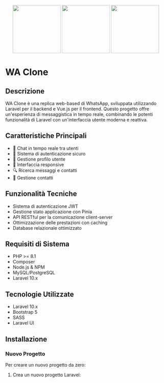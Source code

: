 <p align="center">
    <a href="https://getbootstrap.com" target="_blank"><img src="https://miro.medium.com/v2/resize:fit:400/1*onZhQJU7A3ab6V1sHfMRkQ.jpeg" height="150"></a>
    <a href="https://laravel.com" target="_blank"><img src="https://raw.githubusercontent.com/laravel/art/master/logo-lockup/5%20SVG/2%20CMYK/1%20Full%20Color/laravel-logolockup-cmyk-red.svg" height="150"></a>
    <a href="https://sass-lang.com/" target="_blank"><img src="https://upload.wikimedia.org/wikipedia/commons/thumb/9/96/Sass_Logo_Color.svg/1200px-Sass_Logo_Color.svg.png" height="150"></a>
</p>

# WA Clone

## Descrizione
WA Clone è una replica web-based di WhatsApp, sviluppata utilizzando Laravel per il backend e Vue.js per il frontend. Questo progetto offre un'esperienza di messaggistica in tempo reale, combinando le potenti funzionalità di Laravel con un'interfaccia utente moderna e reattiva.

## Caratteristiche Principali
- 💬 Chat in tempo reale tra utenti
- 🔐 Sistema di autenticazione sicuro
- 👤 Gestione profilo utente
- 📱 Interfaccia responsive
- 🔍 Ricerca messaggi e contatti
- 👥 Gestione contatti

## Funzionalità Tecniche
- Sistema di autenticazione JWT
- Gestione stato applicazione con Pinia
- API RESTful per la comunicazione client-server
- Ottimizzazione delle prestazioni con caching
- Database relazionale ottimizzato

## Requisiti di Sistema
- PHP >= 8.1
- Composer
- Node.js & NPM
- MySQL/PostgreSQL
- Laravel 10.x

## Tecnologie Utilizzate
- Laravel 10.x
- Bootstrap 5
- SASS
- Laravel UI

## Installazione

### Nuovo Progetto
Per creare un nuovo progetto da zero:

1. Crea un nuovo progetto Laravel:
